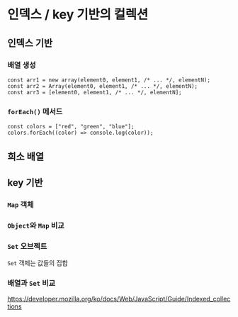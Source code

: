 # 인덱스 / key 기반의 컬렉션 

## 인덱스 기반 
### 배열 생성 
```
const arr1 = new array(element0, element1, /* ... */, elementN);
const arr2 = Array(element0, element1, /* ... */, elementN);
const arr3 = [element0, element1, /* ... */, elementN];
```







### `forEach()` 메서드 
```
const colors = ["red", "green", "blue"];
colors.forEach((color) => console.log(color));
```

## 희소 배열 




## key 기반 
### `Map` 객체 


### `Object`와 `Map` 비교


### `Set` 오브젝트 
`Set` 객체는 값들의 집합 


### 배열과 `Set` 비교 



https://developer.mozilla.org/ko/docs/Web/JavaScript/Guide/Indexed_collections